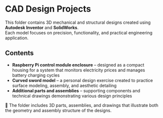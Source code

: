 # CAD Design Projects

This folder contains 3D mechanical and structural designs created using **Autodesk Inventor** and **SolidWorks**.  
Each model focuses on precision, functionality, and practical engineering application.

## Contents
- **Raspberry Pi control module enclosure** – designed as a compact housing for a system that monitors electricity prices and manages battery charging cycles  
- **Curved sword model** – a personal design exercise created to practice surface modeling, assembly, and aesthetic detailing  
- **Additional parts and assemblies** – supporting components and technical drawings demonstrating various design principles

📸 The folder includes 3D parts, assemblies, and drawings that illustrate both the geometry and assembly structure of the designs.

